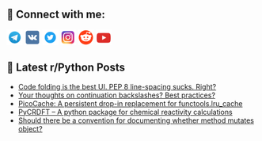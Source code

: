 ## 🔎 Connect with me:
[<img src="https://github.com/bullbesh/bullbesh/blob/main/images/Telegram.png" width="32" height="32" />](https://t.me/bullbesh)
[<img src="https://github.com/bullbesh/bullbesh/blob/main/images/VK.png" width="32" height="32" />](https://vk.com/bullbesh)
[<img src="https://github.com/bullbesh/bullbesh/blob/main/images/Twitter.png" width="32" height="32" />](https://twitter.com/bullbesh1)
[<img src="https://github.com/bullbesh/bullbesh/blob/main/images/Instagram.png" width="32" height="32" />](https://www.instagram.com/bullbesh)
[<img src="https://github.com/bullbesh/bullbesh/blob/main/images/Reddit.png" width="32" height="32" />](https://www.reddit.com/user/bullbesh)
[<img src="https://github.com/bullbesh/bullbesh/blob/main/images/YouTube.png" width="32" height="32" />](https://www.youtube.com/channel/UCtfjRs6uzgq5mfm8S06WTcg)

## 📕 Latest r/Python Posts
<!-- BLOG-POST-LIST:START -->
- [Code folding is the best UI. PEP 8 line-spacing sucks. Right?](https://www.reddit.com/r/Python/comments/1k38x65/code_folding_is_the_best_ui_pep_8_linespacing/)
- [Your thoughts on continuation backslashes? Best practices?](https://www.reddit.com/r/Python/comments/1k376gg/your_thoughts_on_continuation_backslashes_best/)
- [PicoCache: A persistent drop-in replacement for functools.lru_cache](https://www.reddit.com/r/Python/comments/1k373n6/picocache_a_persistent_dropin_replacement_for/)
- [PyCRDFT – A python package for chemical reactivity calculations](https://www.reddit.com/r/Python/comments/1k35w95/pycrdft_a_python_package_for_chemical_reactivity/)
- [Should there be a convention for documenting whether method mutates object?](https://www.reddit.com/r/Python/comments/1k34dtv/should_there_be_a_convention_for_documenting/)
<!-- BLOG-POST-LIST:END -->
